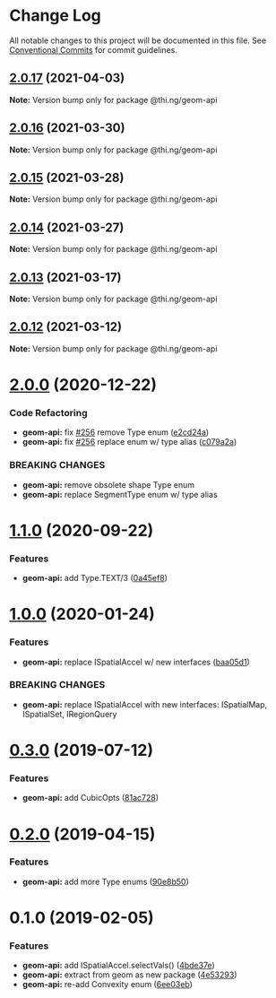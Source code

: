 # Change Log

All notable changes to this project will be documented in this file.
See [Conventional Commits](https://conventionalcommits.org) for commit guidelines.

## [2.0.17](https://github.com/thi-ng/umbrella/compare/@thi.ng/geom-api@2.0.16...@thi.ng/geom-api@2.0.17) (2021-04-03)

**Note:** Version bump only for package @thi.ng/geom-api





## [2.0.16](https://github.com/thi-ng/umbrella/compare/@thi.ng/geom-api@2.0.15...@thi.ng/geom-api@2.0.16) (2021-03-30)

**Note:** Version bump only for package @thi.ng/geom-api





## [2.0.15](https://github.com/thi-ng/umbrella/compare/@thi.ng/geom-api@2.0.14...@thi.ng/geom-api@2.0.15) (2021-03-28)

**Note:** Version bump only for package @thi.ng/geom-api





## [2.0.14](https://github.com/thi-ng/umbrella/compare/@thi.ng/geom-api@2.0.13...@thi.ng/geom-api@2.0.14) (2021-03-27)

**Note:** Version bump only for package @thi.ng/geom-api





## [2.0.13](https://github.com/thi-ng/umbrella/compare/@thi.ng/geom-api@2.0.12...@thi.ng/geom-api@2.0.13) (2021-03-17)

**Note:** Version bump only for package @thi.ng/geom-api





## [2.0.12](https://github.com/thi-ng/umbrella/compare/@thi.ng/geom-api@2.0.11...@thi.ng/geom-api@2.0.12) (2021-03-12)

**Note:** Version bump only for package @thi.ng/geom-api





# [2.0.0](https://github.com/thi-ng/umbrella/compare/@thi.ng/geom-api@1.1.4...@thi.ng/geom-api@2.0.0) (2020-12-22)


### Code Refactoring

* **geom-api:** fix [#256](https://github.com/thi-ng/umbrella/issues/256) remove Type enum ([e2cd24a](https://github.com/thi-ng/umbrella/commit/e2cd24a7fc24af4c2541cd426e5b03431cc8fe86))
* **geom-api:** fix [#256](https://github.com/thi-ng/umbrella/issues/256) replace enum w/ type alias ([c079a2a](https://github.com/thi-ng/umbrella/commit/c079a2ac620ef731429501d88580b4baada98ab6))


### BREAKING CHANGES

* **geom-api:** remove obsolete shape Type enum
* **geom-api:** replace SegmentType enum w/ type alias





# [1.1.0](https://github.com/thi-ng/umbrella/compare/@thi.ng/geom-api@1.0.34...@thi.ng/geom-api@1.1.0) (2020-09-22)


### Features

* **geom-api:** add Type.TEXT/3 ([0a45ef8](https://github.com/thi-ng/umbrella/commit/0a45ef8aa99d3dab1bb98c503cf87d1bef0ab8e2))





# [1.0.0](https://github.com/thi-ng/umbrella/compare/@thi.ng/geom-api@0.3.8...@thi.ng/geom-api@1.0.0) (2020-01-24)

### Features

* **geom-api:** replace ISpatialAccel w/ new interfaces ([baa05d1](https://github.com/thi-ng/umbrella/commit/baa05d1908a940115690cb3d1dd403173061d63a))

### BREAKING CHANGES

* **geom-api:** replace ISpatialAccel with new interfaces:
ISpatialMap, ISpatialSet, IRegionQuery

# [0.3.0](https://github.com/thi-ng/umbrella/compare/@thi.ng/geom-api@0.2.5...@thi.ng/geom-api@0.3.0) (2019-07-12)

### Features

* **geom-api:** add CubicOpts ([81ac728](https://github.com/thi-ng/umbrella/commit/81ac728))

# [0.2.0](https://github.com/thi-ng/umbrella/compare/@thi.ng/geom-api@0.1.12...@thi.ng/geom-api@0.2.0) (2019-04-15)

### Features

* **geom-api:** add more Type enums ([90e8b50](https://github.com/thi-ng/umbrella/commit/90e8b50))

# 0.1.0 (2019-02-05)

### Features

* **geom-api:** add ISpatialAccel.selectVals() ([4bde37e](https://github.com/thi-ng/umbrella/commit/4bde37e))
* **geom-api:** extract from geom as new package ([4e53293](https://github.com/thi-ng/umbrella/commit/4e53293))
* **geom-api:** re-add Convexity enum ([6ee03eb](https://github.com/thi-ng/umbrella/commit/6ee03eb))
